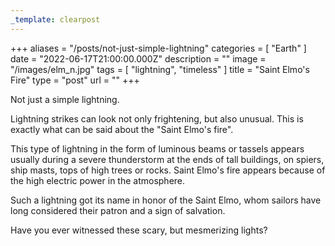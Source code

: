 ```yaml
---
_template: clearpost
---
```



+++
aliases = "/posts/not-just-simple-lightning"
categories = [ "Earth" ]
date = "2022-06-17T21:00:00.000Z"
description = ""
image = "/images/elm_n.jpg"
tags = [ "lightning", "timeless" ]
title = "Saint Elmo's Fire"
type = "post"
url = ""
+++


Not just a simple lightning.

Lightning strikes can look not only frightening, but also unusual. This is exactly what can be said about the "Saint Elmo's fire".

This type of lightning in the form of luminous beams or tassels appears usually during a severe thunderstorm at the ends of tall buildings, on spiers, ship masts, tops of high trees or rocks. Saint Elmo's fire appears because of the high electric power in the atmosphere.

Such a lightning got its name in honor of the Saint Elmo, whom sailors have long considered their patron and a sign of salvation.

Have you ever witnessed these scary, but mesmerizing lights?
